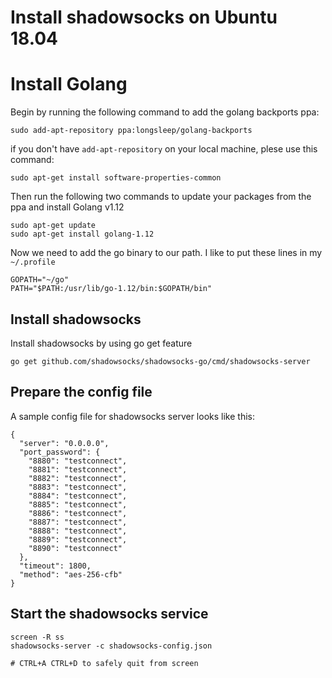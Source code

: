 # Install shadowsocks on Ubuntu 18.04

# Install Golang

Begin by running the following command to add the golang backports ppa:

```
sudo add-apt-repository ppa:longsleep/golang-backports
```

if you don't have `add-apt-repository` on your local machine, plese use this command:

```
sudo apt-get install software-properties-common
```

Then run the following two commands to update your packages from the ppa and install Golang v1.12

```
sudo apt-get update
sudo apt-get install golang-1.12
```

Now we need to add the go binary to our path. I like to put these lines in my `~/.profile`

```
GOPATH="~/go"
PATH="$PATH:/usr/lib/go-1.12/bin:$GOPATH/bin"
```

## Install shadowsocks

Install shadowsocks by using go get feature

```
go get github.com/shadowsocks/shadowsocks-go/cmd/shadowsocks-server
```

## Prepare the config file

A sample config file for shadowsocks server looks like this:

```
{
  "server": "0.0.0.0",
  "port_password": {
    "8880": "testconnect",
    "8881": "testconnect",
    "8882": "testconnect",
    "8883": "testconnect",
    "8884": "testconnect",
    "8885": "testconnect",
    "8886": "testconnect",
    "8887": "testconnect",
    "8888": "testconnect",
    "8889": "testconnect",
    "8890": "testconnect"
  },
  "timeout": 1800,
  "method": "aes-256-cfb"
}
```

## Start the shadowsocks service

```
screen -R ss
shadowsocks-server -c shadowsocks-config.json

# CTRL+A CTRL+D to safely quit from screen
```
